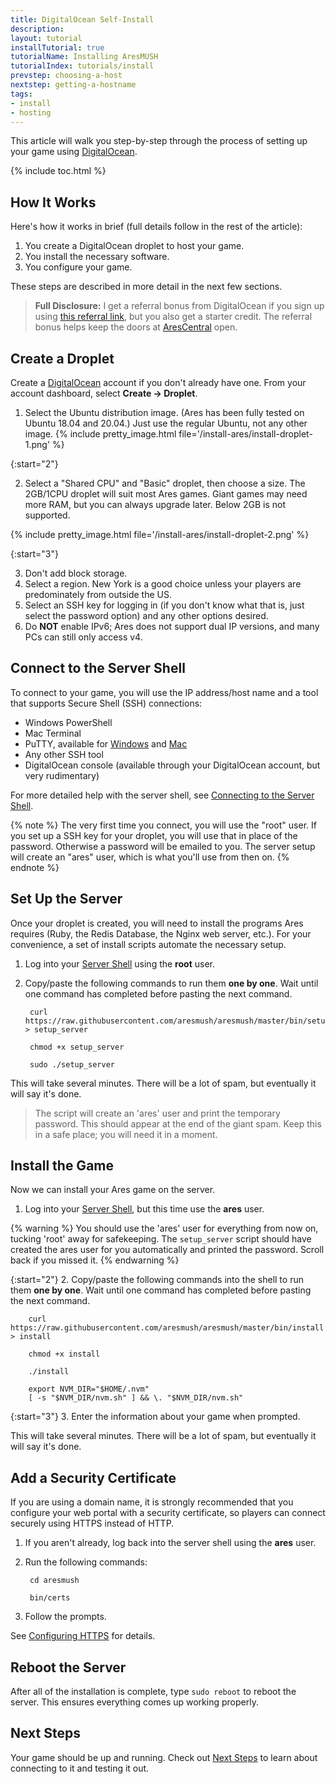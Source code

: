```yaml
---
title: DigitalOcean Self-Install
description: 
layout: tutorial
installTutorial: true
tutorialName: Installing AresMUSH
tutorialIndex: tutorials/install
prevstep: choosing-a-host
nextstep: getting-a-hostname
tags:
- install
- hosting
---
```


This article will walk you step-by-step through the process of setting up your game using [DigitalOcean](http://www.digitalocean.com/?refcode=5c07173bc1f2).

{% include toc.html %}

## How It Works

Here's how it works in brief (full details follow in the rest of the article):

1. You create a DigitalOcean droplet to host your game.
2. You install the necessary software.
3. You configure your game.

These steps are described in more detail in the next few sections.

> **Full Disclosure:** I get a referral bonus from DigitalOcean if you sign up using [this referral link](http://www.digitalocean.com/?refcode=5c07173bc1f2), but you also get a starter credit. The referral bonus helps keep the doors at [AresCentral](/arescentral.html) open.

## Create a Droplet

Create a [DigitalOcean](http://www.digitalocean.com/?refcode=5c07173bc1f2) account if you don't already have one. From your account dashboard, select **Create -> Droplet**.  

1. Select the Ubuntu distribution image.  (Ares has been fully tested on Ubuntu 18.04 and 20.04.)  Just use the regular Ubuntu, not any other image.
{% include pretty_image.html file='/install-ares/install-droplet-1.png' %}

{:start="2"}

2. Select a "Shared CPU" and "Basic" droplet, then choose a size. The 2GB/1CPU droplet will suit most Ares games. Giant games may need more RAM, but you can always upgrade later. Below 2GB is not supported.

{% include pretty_image.html file='/install-ares/install-droplet-2.png' %}

{:start="3"}

3. Don't add block storage.
4. Select a region. New York is a good choice unless your players are predominately from outside the US.
5. Select an SSH key for logging in (if you don't know what that is, just select the password option) and any other options desired.
6. Do **NOT** enable IPv6; Ares does not support dual IP versions, and many PCs can still only access v4.

## Connect to the Server Shell

To connect to your game, you will use the IP address/host name and a tool that supports Secure Shell (SSH) connections:

* Windows PowerShell
* Mac Terminal
* PuTTY, available for [Windows](http://www.putty.org/) and [Mac](https://www.ssh.com/ssh/putty/mac/)
* Any other SSH tool
* DigitalOcean console (available through your DigitalOcean account, but very rudimentary)

For more detailed help with the server shell, see [Connecting to the Server Shell]({{site.baseurl}}/tutorials/manage/server-shell.html).

{% note %}
The very first time you connect, you will use the "root" user. If you set up a SSH key for your droplet, you will use that in place of the password. Otherwise a password will be emailed to you. The server setup will create an "ares" user, which is what you'll use from then on.
{% endnote %}

## Set Up the Server

Once your droplet is created, you will need to install the programs Ares requires (Ruby, the Redis Database, the Nginx web server, etc.).  For your convenience, a set of install scripts automate the necessary setup.

1. Log into your [Server Shell](/tutorials/install/server-shell.html) using the **root** user.

2. Copy/paste the following commands to run them **one by one**.  Wait until one command has completed before pasting the next command.  
   
        curl https://raw.githubusercontent.com/aresmush/aresmush/master/bin/setup_server > setup_server  
    
        chmod +x setup_server
    
        sudo ./setup_server

This will take several minutes.  There will be a lot of spam, but eventually it will say it's done. 

> The script will create an 'ares' user and print the temporary password.  This should appear at the end of the giant spam.  Keep this in a safe place; you will need it in a moment.

## Install the Game

Now we can install your Ares game on the server.

1. Log into your [Server Shell](/tutorials/install/server-shell.html), but this time use the **ares** user.

{% warning %} 
You should use the 'ares' user for everything from now on, tucking 'root' away for safekeeping.  The `setup_server` script should have created the ares user for you automatically and printed the password.  Scroll back if you missed it.
{% endwarning %}

{:start="2"}
2. Copy/paste the following commands into the shell to run them **one by one**.  Wait until one command has completed before pasting the next command.

        curl https://raw.githubusercontent.com/aresmush/aresmush/master/bin/install > install
        
        chmod +x install
        
        ./install
        
        export NVM_DIR="$HOME/.nvm"
        [ -s "$NVM_DIR/nvm.sh" ] && \. "$NVM_DIR/nvm.sh" 

{:start="3"}
3.  Enter the information about your game when prompted.

This will take several minutes.  There will be a lot of spam, but eventually it will say it's done.

## Add a Security Certificate

If you are using a domain name, it is strongly recommended that you configure your web portal with a security certificate, so players can connect securely using HTTPS instead of HTTP. 

1. If you aren't already, log back into the server shell using the **ares** user.
2. Run the following commands:
      
        cd aresmush
        
        bin/certs

3. Follow the prompts.

See [Configuring HTTPS]({{site.baseurl}}/tutorials/install/https.html) for details.

## Reboot the Server

After all of the installation is complete, type `sudo reboot` to reboot the server. This ensures everything comes up working properly.

## Next Steps

Your game should be up and running.  Check out [Next Steps](/tutorials/install/next-steps.html) to learn about connecting to it and testing it out.